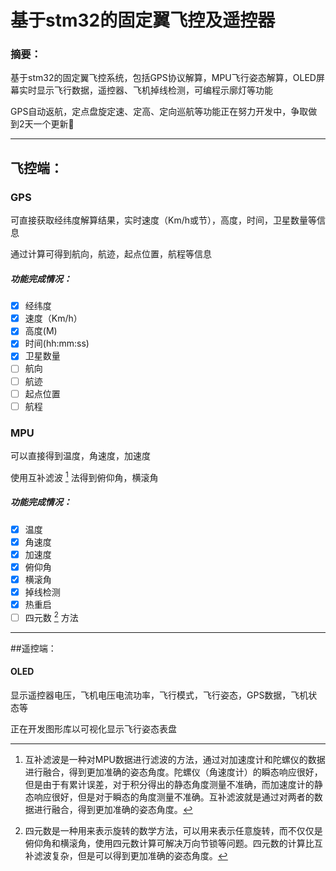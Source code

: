 <!--
 * @Author: Headmaster1615  e-mail:hm-218@qq.com
 * @Date: 2023-01-14 19:43:45
 * @LastEditors: error: git config user.name && git config user.email & please set dead value or install git
 * @LastEditTime: 2023-01-15 16:10:54
 * @FilePath: \USERd:\Program_Data\STM32\Flight-Controler\README.md
 * @Description: 
 * 
 * Copyright (c) 2023 by Headmaster1615, All Rights Reserved. 
-->
# 基于stm32的固定翼飞控及遥控器
### 摘要：
基于stm32的固定翼飞控系统，包括GPS协议解算，MPU飞行姿态解算，OLED屏幕实时显示飞行数据，遥控器、飞机掉线检测，可编程示廓灯等功能

GPS自动返航，定点盘旋定速、定高、定向巡航等功能正在努力开发中，争取做到2天一个更新:muscle:

---
## 飞控端：
### GPS
可直接获取经纬度解算结果，实时速度（Km/h或节），高度，时间，卫星数量等信息

通过计算可得到航向，航迹，起点位置，航程等信息

##### 功能完成情况：
- [X] 经纬度
- [X] 速度（Km/h）
- [X] 高度(M)
- [X] 时间(hh:mm:ss)
- [X] 卫星数量
- [ ] 航向
- [ ] 航迹
- [ ]  起点位置
- [ ] 航程

### MPU
可以直接得到温度，角速度，加速度

使用互补滤波 [^互补滤波] 法得到俯仰角，横滚角

 [^互补滤波]: 互补滤波是一种对MPU数据进行滤波的方法，通过对加速度计和陀螺仪的数据进行融合，得到更加准确的姿态角度。陀螺仪（角速度计）的瞬态响应很好，但是由于有累计误差，对于积分得出的静态角度测量不准确，而加速度计的静态响应很好，但是对于瞬态的角度测量不准确。互补滤波就是通过对两者的数据进行融合，得到更加准确的姿态角度。

##### 功能完成情况：
- [X] 温度
- [X] 角速度
- [X] 加速度
- [X] 俯仰角
- [X] 横滚角
- [X] 掉线检测
- [x] 热重启
- [ ] 四元数 [^四元数] 方法
[^四元数]: 四元数是一种用来表示旋转的数学方法，可以用来表示任意旋转，而不仅仅是俯仰角和横滚角，使用四元数计算可解决万向节锁等问题。四元数的计算比互补滤波复杂，但是可以得到更加准确的姿态角度。

----
##遥控端：
#### OLED
显示遥控器电压，飞机电压电流功率，飞行模式，飞行姿态，GPS数据，飞机状态等

正在开发图形库以可视化显示飞行姿态表盘
